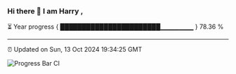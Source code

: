 ### Hi there 👋 I am Harry , 

⏳ Year progress { ███████████████████████▁▁▁▁▁▁▁ } 78.36 %

---

⏰ Updated on Sun, 13 Oct 2024 19:34:25 GMT

![Progress Bar CI](https://github.com/duykhang68/duykhang68/workflows/Progress%20Bar%20CI/badge.svg)
